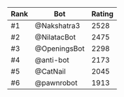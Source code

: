 Rank|Bot|Rating
---|---|---
#1|@Nakshatra3|2528
#2|@NilatacBot|2475
#3|@OpeningsBot|2298
#4|@anti-bot|2173
#5|@CatNail|2045
#6|@pawnrobot|1913
